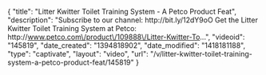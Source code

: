 {
    "title": "Litter Kwitter Toilet Training System - A Petco Product Feat",
    "description": "Subscribe to our channel: http:\/\/bit.ly\/12dY9oO Get the Litter Kwitter Toilet Training System at Petco: http:\/\/www.petco.com\/product\/109888\/Litter-Kwitter-To...",
    "videoid": "145819",
    "date_created": "1394818902",
    "date_modified": "1418181188",
    "type": "captivate",
    "layout": "video",
    "url": "\/v\/litter-kwitter-toilet-training-system-a-petco-product-feat\/145819"
}